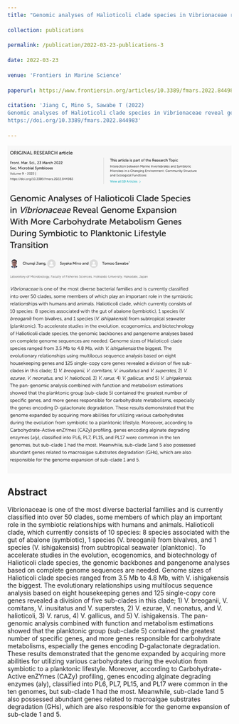 ```yaml
---
title: "Genomic analyses of Halioticoli clade species in Vibrionaceae reveal genome expansion with more carbohydrate metabolism genes during symbiotic to planktonic lifestyle transition"

collection: publications

permalink: /publication/2022-03-23-publications-3

date: 2022-03-23

venue: 'Frontiers in Marine Science'

paperurl: https://www.frontiersin.org/articles/10.3389/fmars.2022.844983/full

citation: 'Jiang C, Mino S, Sawabe T (2022) 
Genomic analyses of Halioticoli clade species in Vibrionaceae reveal genome expansion with more carbohydrate metabolism genes during symbiotic to planktonic lifestyle transition. Front Mar Sci 9:844983. 
https://doi.org/10.3389/fmars.2022.844983'

---
```


<img src="/images/pub-screencut/pub03.png"  align=center />

Abstract
-----
Vibrionaceae is one of the most diverse bacterial families and is currently classified into over 50 clades, some members of which play an important role in the symbiotic relationships with humans and animals. Halioticoli clade, which currently consists of 10 species: 8 species associated with the gut of abalone (symbiotic), 1 species (V. breoganii) from bivalves, and 1 species (V. ishigakensis) from subtropical seawater (planktonic). To accelerate studies in the evolution, ecogenomics, and biotechnology of Halioticoli clade species, the genomic backbones and pangenome analyses based on complete genome sequences are needed. Genome sizes of Halioticoli clade species ranged from 3.5 Mb to 4.8 Mb, with V. ishigakensis the biggest. The evolutionary relationships using multilocus sequence analysis based on eight housekeeping genes and 125 single-copy core genes revealed a division of five sub-clades in this clade; 1) V. breoganii, V. comitans, V. inusitatus and V. superstes, 2) V. ezurae, V. neonatus, and V. halioticoli, 3) V. rarus, 4) V. gallicus, and 5) V. ishigakensis. The pan-genomic analysis combined with function and metabolism estimations showed that the planktonic group (sub-clade 5) contained the greatest number of specific genes, and more genes responsible for carbohydrate metabolisms, especially the genes encoding D-galactonate degradation. These results demonstrated that the genome expanded by acquiring more abilities for utilizing various carbohydrates during the evolution from symbiotic to a planktonic lifestyle. Moreover, according to Carbohydrate-Active enZYmes (CAZy) profiling, genes encoding alginate degrading enzymes (aly), classified into PL6, PL7, PL15, and PL17 were common in the ten genomes, but sub-clade 1 had the most. Meanwhile, sub-clade 1and 5 also possessed abundant genes related to macroalgae substrates degradation (GHs), which are also responsible for the genome expansion of sub-clade 1 and 5.

